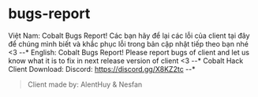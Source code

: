 # bugs-report
Việt Nam:
Cobalt Bugs Report! Các bạn hãy để lại các lỗi của client tại đây để chúng mình biết và khắc phục lỗi 
trong bản cập nhật tiếp theo bạn nhé <3
*-*-*
English:
Cobalt Bugs Report! Please report bugs of client and let us know what it is to fix in next release version of 
client <3
*-*-*
Cobalt Hack Client Download:
Discord: https://discord.gg/X8KZ2tc
*-*-*
>Client made by: AlentHuy & Nesfan


